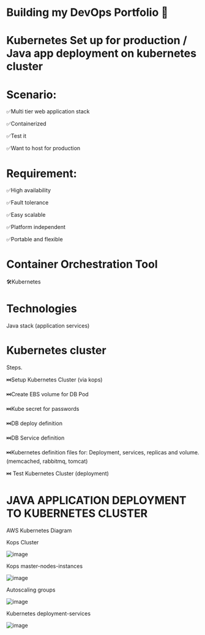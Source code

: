 # Building my DevOps Portfolio 🚀

# Kubernetes Set up for production / Java app deployment on kubernetes cluster

# Scenario:

✅Multi tier web application stack

✅Containerized

✅Test it

✅Want to host for production

# Requirement:

✅High availability

✅Fault tolerance

✅Easy scalable

✅Platform independent

✅Portable and flexible

# Container Orchestration Tool

🛠️Kubernetes

# Technologies

Java stack (application services)

# Kubernetes cluster

Steps.

⏭️Setup Kubernetes Cluster (via kops)

⏭️Create EBS volume for DB Pod

⏭️Kube secret for passwords

⏭️DB deploy definition

⏭️DB Service definition

⏭️Kubernetes definition files for: Deployment, services, replicas and volume.(memcached, rabbitmq, tomcat)

⏭️ Test Kubernetes Cluster (deployment)

# JAVA APPLICATION DEPLOYMENT TO KUBERNETES CLUSTER

AWS Kubernetes Diagram

Kops Cluster

![image](https://github.com/purnimasahoo/kube-app/assets/115042111/ea8e5cc5-4150-491f-8c69-f1e83f7c957c)

Kops master-nodes-instances

![image](https://github.com/purnimasahoo/kube-app/assets/115042111/69d2fdc5-5b34-4a80-aa97-53a2eb6f97a7)

Autoscaling groups

![image](https://github.com/purnimasahoo/kube-app/assets/115042111/39b8841d-ee26-4d21-b2f5-aa490c905b1d)

Kubernetes deployment-services

![image](https://github.com/purnimasahoo/kube-app/assets/115042111/f422784a-3228-44c8-bcae-d9b5e3c61046)



